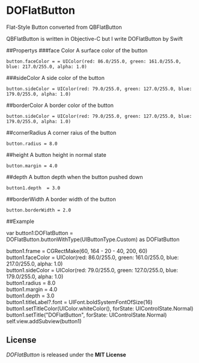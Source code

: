 # DOFlatButton
Flat-Style Button converted from QBFlatButton

QBFlatButton is written in Objective-C but I write DOFlatButton by Swift

##Propertys 
###face Color
A surface color of the button

`button.faceColor = = UIColor(red: 86.0/255.0, green: 161.0/255.0, blue: 217.0/255.0, alpha: 1.0)`

###sideColor
A side color of the button

`button.sideColor = UIColor(red: 79.0/255.0, green: 127.0/255.0, blue: 179.0/255.0, alpha: 1.0)`

##borderColor
A border color of the button

`button.sideColor = UIColor(red: 79.0/255.0, green: 127.0/255.0, blue: 179.0/255.0, alpha: 1.0)`

##cornerRadius
A corner raius of the button

`button.radius = 8.0`

##height
A button height in normal state

`button.margin = 4.0`

##depth
A button depth when the button pushed down

`button1.depth  = 3.0`

##borderWidth
A border width of the button

`button.borderWidth = 2.0`

##Example

var button1:DOFlatButton = DOFlatButton.buttonWithType(UIButtonType.Custom) as DOFlatButton

button1.frame = CGRectMake(60, 164 - 20 - 40, 200, 60)  
button1.faceColor = UIColor(red: 86.0/255.0, green: 161.0/255.0, blue: 217.0/255.0, alpha: 1.0)  
button1.sideColor = UIColor(red: 79.0/255.0, green: 127.0/255.0, blue: 179.0/255.0, alpha: 1.0)  
button1.radius = 8.0  
button1.margin = 4.0  
button1.depth  = 3.0  
button1.titleLabel?.font = UIFont.boldSystemFontOfSize(16)  
button1.setTitleColor(UIColor.whiteColor(), forState: UIControlState.Normal)  
button1.setTitle("DOFlatButton", forState: UIControlState.Normal)  
self.view.addSubview(button1)  

## License
*DOFlatButton* is released under the **MIT License**
